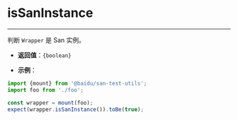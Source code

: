 # isSanInstance
---

判断 `Wrapper` 是 San 实例。

* **返回值**：`{boolean}`

* **示例**：

```js
import {mount} from '@baidu/san-test-utils';
import foo from './foo';

const wrapper = mount(foo);
expect(wrapper.isSanInstance()).toBe(true);
```
